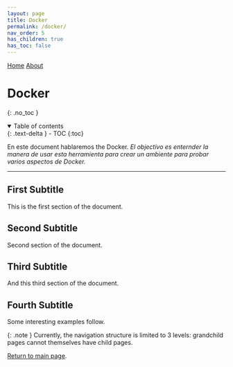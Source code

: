 ```yaml
---
layout: page
title: Docker
permalink: /docker/
nav_order: 5
has_children: true
has_toc: false
---
```


[comment]: # (Adds topnav bar above the main image)
<div class="topnav">
 <a class="active" href="../index">Home</a>
 <a href="../about">About</a>
</div> 

# Docker
{: .no_toc }

<details open markdown="block">
  <summary>
    Table of contents
  </summary>
  {: .text-delta }
- TOC
{:toc}
</details>

En este document hablaremos the Docker.
_El objectivo es enternder la manera de usar esta herramienta para crear un ambiente para probar varios aspectos de Docker._

---
## First Subtitle

This is the first section of the document.
## Second Subtitle

Second section of the document.

## Third Subtitle

And this third section of the document.

## Fourth Subtitle
 
Some interesting examples follow.

{: .note }
Currently, the navigation structure is limited to 3 levels: grandchild pages cannot themselves have child pages.

[Return to main page]({{site.baseurl}}/).